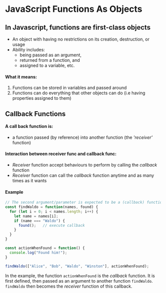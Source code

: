 # JavaScript Functions As Objects

## In Javascript, functions are **first-class objects**
* An object with having no restrictions on its creation, destruction, or usage
* Ability includes: 
  * being passed as an argument, 
  * returned from a function, and 
  * assigned to a variable, etc.

#### What it means:
1. Functions can be stored in variables and passed around
2. Functions can do everything that other objects can do (i.e having properties assigned to them)

## Callback Functions

#### A call back function is:
* a function passed (by reference) into another function (the *'receiver'* function)

#### Interaction between receiver func and callback func:
* *Receiver* function accept behaviours to perform by calling the *callback* function
* *Receiver* function can call the *callback* function anytime and as many times as it wants

#### Example
```javascript
// The second argument/parameter is expected to be a (callback) function
const findWaldo = function(names, found) {
  for (let i = 0; i < names.length; i++) {
    let name = names[i];
    if (name === "Waldo") {
      found();   // execute callback
    }
  }
}

const actionWhenFound = function() {
  console.log("Found him!");
}

findWaldo(["Alice", "Bob", "Waldo", "Winston"], actionWhenFound);
```
In the example, the function `actionWhenFound` is the *callback* function. It is first defined, then passed as an argument to another function `findWaldo`. `findWaldo` then becomes the *receiver* function of this callback.